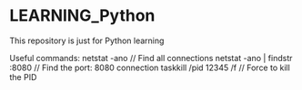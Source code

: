 # LEARNING_Python
This repository is just for Python learning

Useful commands:
netstat -ano                            // Find all connections
netstat -ano | findstr :8080            // Find the port: 8080 connection
taskkill /pid 12345 /f                  // Force to kill the PID